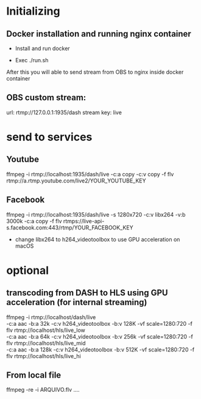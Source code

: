 # Initializing

## Docker installation and running nginx container

* Install and run docker

* Exec ./run.sh

After this you will able to send stream from OBS to nginx inside docker container

## OBS custom stream:

url: rtmp://127.0.0.1:1935/dash
stream key: live

# send to services

## Youtube

ffmpeg -i rtmp://localhost:1935/dash/live -c:a copy -c:v copy -f flv rtmp://a.rtmp.youtube.com/live2/YOUR_YOUTUBE_KEY

## Facebook
ffmpeg -i rtmp://localhost:1935/dash/live -s 1280x720 -c:v libx264 -v:b 3000k -c:a copy -f flv rtmps://live-api-s.facebook.com:443/rtmp/YOUR_FACEBOOK_KEY

* change libx264 to h264_videotoolbox to use GPU acceleration on macOS

# optional

## transcoding from DASH to HLS using GPU acceleration (for internal streaming)
ffmpeg -i rtmp://localhost/dash/live \
  -c:a aac -b:a 32k  -c:v h264_videotoolbox -b:v 128K -vf scale=1280:720 -f flv rtmp://localhost/hls/live_low \
  -c:a aac -b:a 64k  -c:v h264_videotoolbox -b:v 256k -vf scale=1280:720 -f flv rtmp://localhost/hls/live_mid \
  -c:a aac -b:a 128k -c:v h264_videotoolbox -b:v 512K -vf scale=1280:720 -f flv rtmp://localhost/hls/live_hi

## From local file
ffmpeg -re -i ARQUIVO.flv ....

